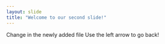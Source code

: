 ```yaml
---
layout: slide
title: "Welcome to our second slide!"
---
```

 Change in the newly added file
Use the left arrow to go back!
